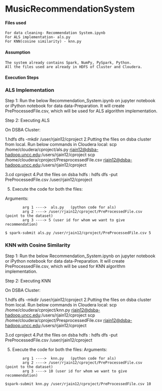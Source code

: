 # MusicRecommendationSystem

#### Files used
```
For data cleaning- Recommendation System.ipynb
For ALS implementation- als.py
For KNN(cosine similarity) - knn.py
```	
	
	

#### Assumption


    The system already contains Spark, NumPy, PySpark, Python.
    All the files used are already in HDFS of Cluster and Cloudera.
	
	


#### Execution Steps

### ALS Implementation


Step 1: Run the below Recommendation_System.ipynb on jupyter notebook or iPython notebook for data data-Preparation.
		It will create PreProcessedFile.csv, which will be used for ALS algorithm implementation.
		
Step 2: Executing ALS

On DSBA Cluster:

1.hdfs dfs -mkdir /user/rjain12/cproject
2.Putting the files on dsba cluster from local. Run below commands in Cloudera local:
	scp /home/cloudera/cproject/als.py rjain12@dsba-hadoop.uncc.edu:/users/rjain12/cproject	
	scp /home/cloudera/cproject/PresprocessedFile.csv rjain12@dsba-hadoop.uncc.edu:/users/rjain12/cproject
			
3.cd cproject
4.Put the files on dsba hdfs :
	hdfs dfs -put PreProcessedFile.csv /user/rjain12/cproject
	
5. Execute the code for both the files:

Arguments:
```
		arg 1 ---->  als.py   (python code for als)
		arg 2 ----> /user/rjain12/cproject/PreProcessedFile.csv  (point to the dataset)
		arg 3 ----> 5 (user id for whom we want to give recommendation)
```
```
$ spark-submit als.py /user/rjain12/cproject/PreProcessedFile.csv 5
```


### KNN with Cosine Similarity


Step 1: Run the below Recommendation_System.ipynb on jupyter notebook or iPython notebook for data data-Preparation.
		It will create PreProcessedFile.csv, which will be used for KNN algorithm implementation.
		
Step 2: Executing KNN

On DSBA Cluster:

1.hdfs dfs -mkdir /user/rjain12/cproject
2.Putting the files on dsba cluster from local. Run below commands in Cloudera local:
	scp /home/cloudera/cproject/knn.py rjain12@dsba-hadoop.uncc.edu:/users/rjain12/cproject	
	scp /home/cloudera/cproject/PresprocessedFile.csv rjain12@dsba-hadoop.uncc.edu:/users/rjain12/cproject
			
3.cd cproject
4.Put the files on dsba hdfs :
	hdfs dfs -put PreProcessedFile.csv /user/rjain12/cproject
	
5. Execute the code for both the files:
Arguments: 
```
		arg 1 ---->  knn.py   (python code for als)
		arg 2 ----> /user/rjain12/cproject/PreProcessedFile.csv  (point to the dataset)
		arg 3 ----> 10 (user id for whom we want to give recommendation)
```
```
$spark-submit knn.py /user/rjain12/cproject/PreProcessedFile.csv 10
```
